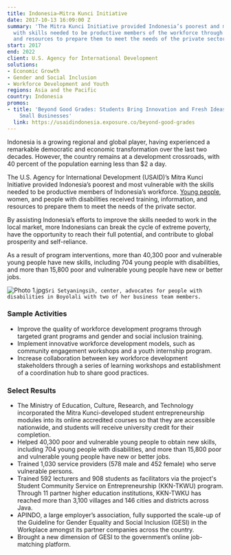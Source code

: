 ```yaml
---
title: Indonesia—Mitra Kunci Initiative
date: 2017-10-13 16:09:00 Z
summary: 'The Mitra Kunci Initiative provided Indonesia’s poorest and most vulnerable
  with skills needed to be productive members of the workforce through training, information,
  and resources to prepare them to meet the needs of the private sector. '
start: 2017
end: 2022
client: U.S. Agency for International Development
solutions:
- Economic Growth
- Gender and Social Inclusion
- Workforce Development and Youth
regions: Asia and the Pacific
country: Indonesia
promos:
- title: 'Beyond Good Grades: Students Bring Innovation and Fresh Ideas to Energize
    Small Businesses'
  link: https://usaidindonesia.exposure.co/beyond-good-grades
---
```


Indonesia is a growing regional and global player, having experienced a remarkable democratic and economic transformation over the last two decades. However, the country remains at a development crossroads, with 40 percent of the population earning less than $2 a day.

The U.S. Agency for International Development (USAID)’s Mitra Kunci Initiative provided Indonesia’s poorest and most vulnerable with the skills needed to be productive members of Indonesia’s workforce. [Young people](https://www.youtube.com/watch?v=AoItcAx_xnY&feature=youtu.be), women, and people with disabilities received training, information, and resources to prepare them to meet the needs of the private sector.

By assisting Indonesia’s efforts to improve the skills needed to work in the local market, more Indonesians can break the cycle of extreme poverty, have the opportunity to reach their full potential, and contribute to global prosperity and self-reliance.

As a result of program interventions, more than 40,300 poor and vulnerable young people have new skills, including 704 young people with disabilities, and more than 15,800 poor and vulnerable young people have new or better jobs.

![Photo 1.jpg](/uploads/Photo%201.jpg)`Sri Setyaningsih, center, advocates for people with disabilities in Boyolali with two of her business team members.`

### Sample Activities

* Improve the quality of workforce development programs through targeted grant programs and gender and social inclusion training.
* Implement innovative workforce development models, such as community engagement workshops and a youth internship program.
* Increase collaboration between key workforce development stakeholders through a series of learning workshops and establishment of a coordination hub to share good practices.

### Select Results

* The Ministry of Education, Culture, Research, and Technology incorporated the Mitra Kunci-developed student entrepreneurship modules into its online accredited courses so that they are accessible nationwide, and students will receive university credit for their completion. 
* Helped 40,300 poor and vulnerable young people to obtain new skills, including 704 young people with disabilities, and more than 15,800 poor and vulnerable young people have new or better jobs.  
* Trained 1,030 service providers (578 male and 452 female) who serve vulnerable persons.
* Trained 592 lecturers and 908 students as facilitators via the project's Student Community Service on Entrepreneurship (KKN-TKWU) program. Through 11 partner higher education institutions, KKN-TWKU has reached more than 3,100 villages and 146 cities and districts across Java.
* APINDO, a large employer’s association, fully supported the scale-up of the Guideline for Gender Equality and Social Inclusion (GESI) in the Workplace amongst its partner companies across the country.  
* Brought a new dimension of GESI to the government’s online job-matching platform. 
